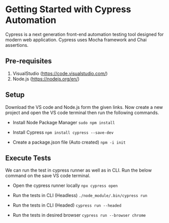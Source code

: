# Getting Started with Cypress Automation

Cypress is a next generation front-end automation testing tool designed for modern web application. 
Cypress uses Mocha framework and Chai assertions.


## Pre-requisites
1. VisualStudio (https://code.visualstudio.com/)
2. Node.js (https://nodejs.org/en/)

## Setup

Download the VS code and Node.js form the given links. Now create a new project and open the VS code terminal then run the following commands.

* Install Node Package Manager
```sudo npm install```

* Install Cypress 
```npm install cypress --save-dev```

* Create a package.json file (Auto created)
```npm -i init```

## Execute Tests
We can run the test in cypress runner as well as in CLI. Run the below command on the save VS code terminal.

* Open the cypress runner locally 
```npx cypress open```

* Run the tests in CLI (Headless)
```./node_module/.bin/cypress run```

* Run the tests in CLI (Headed) 
```cypress run --headed```

* Run the tests in desired browser 
```cypress run --browser chrome```
